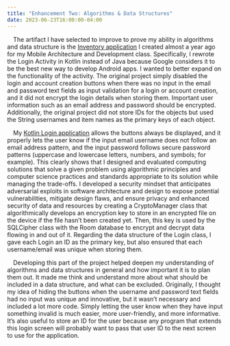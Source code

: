 ```yaml
---
title: "Enhancement Two: Algorithms & Data Structures"
date: 2023-06-23T16:00:00-04:00
---
```


&emsp;The artifact I have selected to improve to prove my ability in algorithms and data structure is the [Inventory application](https://github.com/trevor-leon/CS-360_Mobile_Arch_and_Programming/tree/main) I created almost a year ago for my Mobile Architecture and Development class. Specifically, I rewrote the Login Activity in Kotlin instead of Java because Google considers it to be the best new way to develop Android apps. I wanted to better expand on the functionality of the activity. The original project simply disabled the login and account creation buttons when there was no input in the email and password text fields as input validation for a login or account creation, and it did not encrypt the login details when storing them. Important user information such as an email address and password should be encrypted. Additionally, the original project did not store IDs for the objects but used the String usernames and item names as the primary keys of each object.
  
&emsp;My [Kotlin Login application](https://github.com/trevor-leon/CS-499-Kotlin-Login) allows the buttons always be displayed, and it properly lets the user know if the input email username does not follow an email address pattern, and the input password follows secure password patterns (uppercase and lowercase letters, numbers, and symbols; for example). This clearly shows that I designed and evaluated computing solutions that solve a given problem using algorithmic principles and computer science practices and standards appropriate to its solution while managing the trade-offs. I developed a security mindset that anticipates adversarial exploits in software architecture and design to expose potential vulnerabilities, mitigate design flaws, and ensure privacy and enhanced security of data and resources by creating a CryptoManager class that algorithmically develops an encryption key to store in an encrypted file on the device if the file hasn’t been created yet. Then, this key is used by the SQLCipher class with the Room database to encrypt and decrypt data flowing in and out of it. Regarding the data structure of the Login class, I gave each Login an ID as the primary key, but also ensured that each username/email was unique when storing them.
  
&emsp;Developing this part of the project helped deepen my understanding of algorithms and data structures in general and how important it is to plan them out. It made me think and understand more about what should be included in a data structure, and what can be excluded. Originally, I thought my idea of hiding the buttons when the username and password text fields had no input was unique and innovative, but it wasn’t necessary and included a lot more code. Simply letting the user know when they have input something invalid is much easier, more user-friendly, and more informative. It’s also useful to store an ID for the user because any program that extends this login screen will probably want to pass that user ID to the next screen to use for the application.
